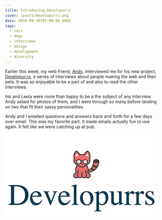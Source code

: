```yaml
---
title: Introducing Developurrs
cover: /posts/developurrs.png
date: 2018-09-16T05:00:00.000Z
tags:
  - cats
  - dogs
  - interviews
  - design
  - development
  - diversity
---
```


Earlier this week, my web friend, [Andy](https://hankchizljaw.io/), interviewed me for his new project, [Developur.rs](https://developur.rs/), a series of interviews about people making the web and their pets. It was so enjoyable to be a part of and also to read the other interviews.

Ink and Leela were more than happy to be a the subject of any interview. Andy asked for photos of them, and I went through so many before landing on two that fit their sassy personalities.

Andy and I emailed questions and answers back and forth for a few days over email. This was my favorite part. It made emails actually fun to use again. It felt like we were catching up at pub.

[![Logo for developurrs with a cat. ](/static/img/posts/developurrs.png)](https://developur.rs/)
